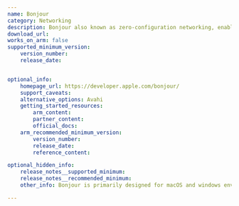 ```yaml
---
name: Bonjour
category: Networking
description: Bonjour also known as zero-configuration networking, enables automatic discovery of devices and services on a local network using industry standard IP protocols.
download_url:
works_on_arm: false
supported_minimum_version:
    version_number:
    release_date:


optional_info:
    homepage_url: https://developer.apple.com/bonjour/
    support_caveats:
    alternative_options: Avahi
    getting_started_resources:
        arm_content:
        partner_content:
        official_docs:
    arm_recommended_minimum_version:
        version_number:
        release_date:
        reference_content:

optional_hidden_info:
    release_notes__supported_minimum:
    release_notes__recommended_minimum:
    other_info: Bonjour is primarily designed for macOS and windows environments. However, there are some open-source implementations of Zeroconf (the technology behind Bonjour) that can be use on Linux, such as [avahi](https://docs.poppy-project.org/en/installation/install-zeroconf.html).

---
```

